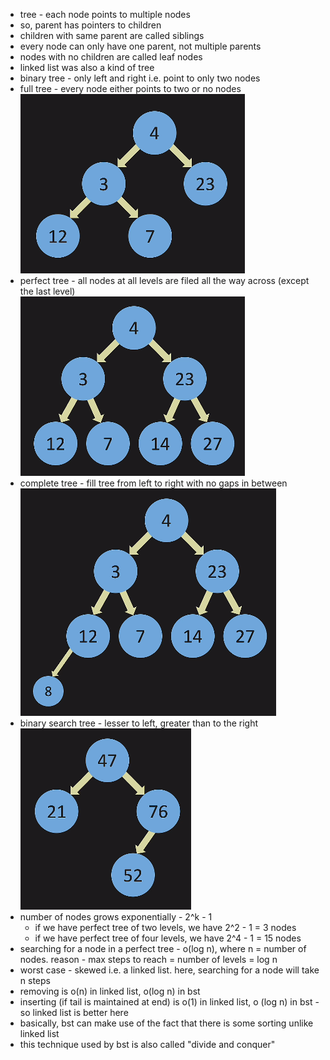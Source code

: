 - tree - each node points to multiple nodes
- so, parent has pointers to children
- children with same parent are called siblings
- every node can only have one parent, not multiple parents
- nodes with no children are called leaf nodes
- linked list was also a kind of tree
- binary tree - only left and right i.e. point to only two nodes
- full tree - every node either points to two or no nodes<br />
  ![full tree](full-tree.png)
- perfect tree - all nodes at all levels are filed all the way across (except the last level)<br />
  ![perfect tree](perfect-tree.png)
- complete tree - fill tree from left to right with no gaps in between<br />
  ![complete tree](complete-tree.png)
- binary search tree - lesser to left, greater than to the right<br />
  ![bst](bst.png)
- number of nodes grows exponentially - 2^k - 1
  - if we have perfect tree of two levels, we have 2^2 - 1 = 3 nodes
  - if we have perfect tree of four levels, we have 2^4 - 1 = 15 nodes
- searching for a node in a perfect tree - o(log n), where n = number of nodes. reason - max steps to reach = number of levels = log n
- worst case - skewed i.e. a linked list. here, searching for a node will take n steps
- removing is o(n) in linked list, o(log n) in bst
- inserting (if tail is maintained at end) is o(1) in linked list, o (log n) in bst - so linked list is better here
- basically, bst can make use of the fact that there is some sorting unlike linked list
- this technique used by bst is also called "divide and conquer"
